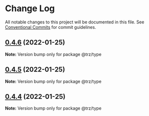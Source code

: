 # Change Log

All notable changes to this project will be documented in this file.
See [Conventional Commits](https://conventionalcommits.org) for commit guidelines.

## [0.4.6](https://github.com/chenzhenyuan/trz/compare/@trz/type@0.4.5...@trz/type@0.4.6) (2022-01-25)

**Note:** Version bump only for package @trz/type





## [0.4.5](https://github.com/chenzhenyuan/trz/compare/@trz/type@0.2.8...@trz/type@0.4.5) (2022-01-25)

**Note:** Version bump only for package @trz/type





## [0.4.4](https://github.com/chenzhenyuan/trz/compare/@trz/type@0.2.8...@trz/type@0.4.4) (2022-01-25)

**Note:** Version bump only for package @trz/type
